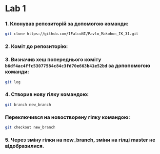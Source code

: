 # Lab 1
### 1. Клонував репозиторій за допомогою команди:
```sh
git clone https://github.com/IFalcoNI/Pavlo_Makohon_IK_31.git
```
### 2. Коміт до репозиторію:

### 3. Визначив хеш попереднього коміту `b6df4ac4ffc53077584c84c3fd70e663b41e52bd` за допопомогою команди:
```sh
git log
``` 

### 4. Створив нову гілку командою:
```sh
git branch new_branch
```

### Переключився на новостворену гілку командою:
```sh
git checkout new_branch
``` 

### 5. Через зміну гілки на new_branch, зміни на гілці master не відобразилися.

